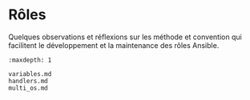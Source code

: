 # Rôles

Quelques observations et réflexions sur les méthode et convention qui facilitent le développement et la maintenance
des rôles Ansible.

```{toctree}
:maxdepth: 1

variables.md
handlers.md
multi_os.md
```

